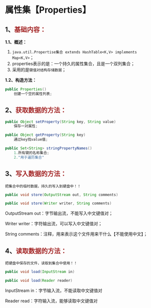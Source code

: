 # 属性集【Properties】

## 1、<span style="color:brown">基础内容：</span>

**1.1、概述：**

1. `java.util.Propertise集合 extends HashTable<K,V> implements Map<K,V>`；
2. properties表示的是：一个持久的属性集合，且是一个双列集合；
3. 采用的是`键值对结构存储数据`；

**1.2、构造方法：**

```java
public Properties()
    创建一个空的属性列表;
```

## 2、<span style="color:brown">获取数据的方法：</span>

```java
public Object setProperty(String key, String value)
    保存一对属性;
```

```java
public Object getProperty(String key)
    通过key找value值;
```

```java
public Set<String> stringPropertyNames()
    1.所有键的名称集合;
	2."用于遍历集合"
```

## 3、<span style="color:brown">写入数据的方法：</span>

`把集合中的临时数据，持久的写入到硬盘中！！`

<!--这里可以是OutputStream/Writer抽象类对象, 或者子类FileOutputStream/FileWriter-->

```java
public void store(OutputStream out, String comments)
```

```java
public void store(Writer writer, String comments)
```

OutputStream out：字节输出流，不能写入中文键值对；

Writer writer：字符输出流，可以写入中文键值对；

String comments：注释，用来表示这个文件用来干什么【不能使用中文】；

## 4、<span style="color:brown">读取数据的方法：</span>

`把硬盘中保存的文件，读取到集合中使用！！`

<!--这里可以是InputStream/Reader抽象类对象, 或者子类FileInputStream/FileReader-->

```java
public void load(InputStream in)
```

```java
public void load(Reader reader)
```

InputStream in：字节输入流，不能读取中文键值对

Reader read：字符输入流，能够读取中文键值对
